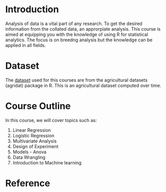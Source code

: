# Introduction
Analysis of data is a vital part of any research. To get the desired information from the collated data, an approrpiate analysis. This course is aimed at equipping you with the knowledge of using R for statistical analytics. The focus is on breedng analysis but the knowledge can be applied in all fields. 

# Dataset
The  <a href="https://github.com/Biometrics-IITA/datasets" >dataset</a> used  for this courses are from the agricultural datasets (agridat) package in R. This is an agricultural dataset computed over time. 

# Course Outline
In this course, we will cover topics such as: 
1. Linear Regression
2. Logistic Regression
3. Multivariate Analysis
4. Design of Experiment
5. Models - Anova
6. Data Wrangling
7. Introduction to Machine learning


# Reference


